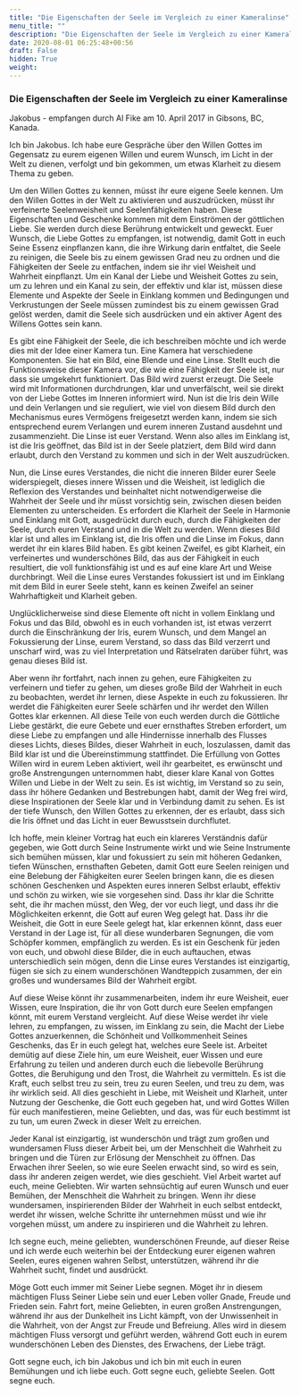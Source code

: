 ```yaml
---
title: "Die Eigenschaften der Seele im Vergleich zu einer Kameralinse"
menu_title: ""
description: "Die Eigenschaften der Seele im Vergleich zu einer Kameralinse"
date: 2020-08-01 06:25:48+00:56
draft: False
hidden: True
weight:
---
```

### Die Eigenschaften der Seele im Vergleich zu einer Kameralinse

Jakobus -	empfangen durch Al Fike am 10. April 2017 in Gibsons, BC, Kanada.

Ich bin Jakobus. Ich habe eure Gespräche über den Willen Gottes im Gegensatz zu eurem eigenen Willen und eurem Wunsch, im Licht in der Welt zu dienen, verfolgt und bin gekommen, um etwas Klarheit zu diesem Thema zu geben.

Um den Willen Gottes zu kennen, müsst ihr eure eigene Seele kennen. Um den Willen Gottes in der Welt zu aktivieren und auszudrücken, müsst ihr verfeinerte Seelenweisheit und Seelenfähigkeiten haben. Diese Eigenschaften und Geschenke kommen mit dem Einströmen der göttlichen Liebe. Sie werden durch diese Berührung entwickelt und geweckt. Euer Wunsch, die Liebe Gottes zu empfangen, ist notwendig, damit Gott in euch Seine Essenz einpflanzen kann, die ihre Wirkung darin entfaltet, die Seele zu reinigen, die Seele bis zu einem gewissen Grad neu zu ordnen und die Fähigkeiten der Seele zu entfachen, indem sie ihr viel Weisheit und Wahrheit einpflanzt. Um ein Kanal der Liebe und Weisheit Gottes zu sein, um zu lehren und ein Kanal zu sein, der effektiv und klar ist, müssen diese Elemente und Aspekte der Seele in Einklang kommen und Bedingungen und Verkrustungen der Seele müssen zumindest bis zu einem gewissen Grad gelöst werden, damit die Seele sich ausdrücken und ein aktiver Agent des Willens Gottes sein kann.

Es gibt eine Fähigkeit der Seele, die ich beschreiben möchte und ich werde dies mit der Idee einer Kamera tun. Eine Kamera hat verschiedene Komponenten. Sie hat ein Bild, eine Blende und eine Linse. Stellt euch die Funktionsweise dieser Kamera vor, die wie eine Fähigkeit der Seele ist, nur dass sie umgekehrt funktioniert. Das Bild wird zuerst erzeugt. Die Seele wird mit Informationen durchdrungen, klar und unverfälscht, weil sie direkt von der Liebe Gottes im Inneren informiert wird. Nun ist die Iris dein Wille und dein Verlangen und sie reguliert, wie viel von diesem Bild durch den Mechanismus eures Vermögens freigesetzt werden kann, indem sie sich entsprechend eurem Verlangen und eurem inneren Zustand ausdehnt und zusammenzieht. Die Linse ist euer Verstand. Wenn also alles im Einklang ist, ist die Iris geöffnet, das Bild ist in der Seele platziert, dem Bild wird dann erlaubt, durch den Verstand zu kommen und sich in der Welt auszudrücken.

Nun, die Linse eures Verstandes, die nicht die inneren Bilder eurer Seele widerspiegelt, dieses innere Wissen und die Weisheit, ist lediglich die Reflexion des Verstandes und beinhaltet nicht notwendigerweise die Wahrheit der Seele und ihr müsst vorsichtig sein, zwischen diesen beiden Elementen zu unterscheiden. Es erfordert die Klarheit der Seele in Harmonie und Einklang mit Gott, ausgedrückt durch euch, durch die Fähigkeiten der Seele, durch euren Verstand und in die Welt zu werden. Wenn dieses Bild klar ist und alles im Einklang ist, die Iris offen und die Linse im Fokus, dann werdet ihr ein klares Bild haben. Es gibt keinen Zweifel, es gibt Klarheit, ein verfeinertes und wunderschönes Bild, das aus der Fähigkeit in euch resultiert, die voll funktionsfähig ist und es auf eine klare Art und Weise durchbringt. Weil die Linse eures Verstandes fokussiert ist und im Einklang mit dem Bild in eurer Seele steht, kann es keinen Zweifel an seiner Wahrhaftigkeit und Klarheit geben.

Unglücklicherweise sind diese Elemente oft nicht in vollem Einklang und Fokus und das Bild, obwohl es in euch vorhanden ist, ist etwas verzerrt durch die Einschränkung der Iris, eurem Wunsch, und dem Mangel an Fokussierung der Linse, eurem Verstand, so dass das Bild verzerrt und unscharf wird, was zu viel Interpretation und Rätselraten darüber führt, was genau dieses Bild ist.

Aber wenn ihr fortfahrt, nach innen zu gehen, eure Fähigkeiten zu verfeinern und tiefer zu gehen, um dieses große Bild der Wahrheit in euch zu beobachten, werdet ihr lernen, diese Aspekte in euch zu fokussieren. Ihr werdet die Fähigkeiten eurer Seele schärfen und ihr werdet den Willen Gottes klar erkennen. All diese Teile von euch werden durch die Göttliche Liebe gestärkt, die eure Gebete und euer ernsthaftes Streben erfordert, um diese Liebe zu empfangen und alle Hindernisse innerhalb des Flusses dieses Lichts, dieses Bildes, dieser Wahrheit in euch, loszulassen, damit das Bild klar ist und die Übereinstimmung stattfindet. Die Erfüllung von Gottes Willen wird in eurem Leben aktiviert, weil ihr gearbeitet, es erwünscht und große Anstrengungen unternommen habt, dieser klare Kanal von Gottes Willen und Liebe in der Welt zu sein. Es ist wichtig, im Verstand so zu sein, dass ihr höhere Gedanken und Bestrebungen habt, damit der Weg frei wird, diese Inspirationen der Seele klar und in Verbindung damit zu sehen. Es ist der tiefe Wunsch, den Willen Gottes zu erkennen, der es erlaubt, dass sich die Iris öffnet und das Licht in euer Bewusstsein durchflutet.

Ich hoffe, mein kleiner Vortrag hat euch ein klareres Verständnis dafür gegeben, wie Gott durch Seine Instrumente wirkt und wie Seine Instrumente sich bemühen müssen, klar und fokussiert zu sein mit höheren Gedanken, tiefen Wünschen, ernsthaften Gebeten, damit Gott eure Seelen reinigen und eine Belebung der Fähigkeiten eurer Seelen bringen kann, die es diesen schönen Geschenken und Aspekten eures inneren Selbst erlaubt, effektiv und schön zu wirken, wie sie vorgesehen sind. Dass ihr klar die Schritte seht, die ihr machen müsst, den Weg, der vor euch liegt, und dass ihr die Möglichkeiten erkennt, die Gott auf euren Weg gelegt hat. Dass ihr die Weisheit, die Gott in eure Seele gelegt hat, klar erkennen könnt, dass euer Verstand in der Lage ist, für all diese wunderbaren Segnungen, die vom Schöpfer kommen, empfänglich zu werden. Es ist ein Geschenk für jeden von euch, und obwohl diese Bilder, die in euch auftauchen, etwas unterschiedlich sein mögen, denn die Linse eures Verstandes ist einzigartig, fügen sie sich zu einem wunderschönen Wandteppich zusammen, der ein großes und wundersames Bild der Wahrheit ergibt.

Auf diese Weise könnt ihr zusammenarbeiten, indem ihr eure Weisheit, euer Wissen, eure Inspiration, die ihr von Gott durch eure Seelen empfangen könnt, mit eurem Verstand vergleicht. Auf diese Weise werdet ihr viele lehren, zu empfangen, zu wissen, im Einklang zu sein, die Macht der Liebe Gottes anzuerkennen, die Schönheit und Vollkommenheit Seines Geschenks, das Er in euch gelegt hat, welches eure Seele ist. Arbeitet demütig auf diese Ziele hin, um eure Weisheit, euer Wissen und eure Erfahrung zu teilen und anderen durch euch die liebevolle Berührung Gottes, die Beruhigung und den Trost, die Wahrheit zu vermitteln. Es ist die Kraft, euch selbst treu zu sein, treu zu euren Seelen, und treu zu dem, was ihr wirklich seid. All dies geschieht in Liebe, mit Weisheit und Klarheit, unter Nutzung der Geschenke, die Gott euch gegeben hat, und wird Gottes Willen für euch manifestieren, meine Geliebten, und das, was für euch bestimmt ist zu tun, um euren Zweck in dieser Welt zu erreichen.

Jeder Kanal ist einzigartig, ist wunderschön und trägt zum großen und wundersamen Fluss dieser Arbeit bei, um der Menschheit die Wahrheit zu bringen und die Türen zur Erlösung der Menschheit zu öffnen. Das Erwachen ihrer Seelen, so wie eure Seelen erwacht sind, so wird es sein, dass ihr anderen zeigen werdet, wie dies geschieht. Viel Arbeit wartet auf euch, meine Geliebten. Wir warten sehnsüchtig auf euren Wunsch und euer Bemühen, der Menschheit die Wahrheit zu bringen.  Wenn ihr diese wundersamen, inspirierenden Bilder der Wahrheit in euch selbst entdeckt, werdet ihr wissen, welche Schritte ihr unternehmen müsst und wie ihr vorgehen müsst, um andere zu inspirieren und die Wahrheit zu lehren.

Ich segne euch, meine geliebten, wunderschönen Freunde, auf dieser Reise und ich werde euch weiterhin bei der Entdeckung eurer eigenen wahren Seelen, eures eigenen wahren Selbst, unterstützen, während ihr die Wahrheit sucht, findet und ausdrückt.

Möge Gott euch immer mit Seiner Liebe segnen. Möget ihr in diesem mächtigen Fluss Seiner Liebe sein und euer Leben voller Gnade, Freude und Frieden sein. Fahrt fort, meine Geliebten, in euren großen Anstrengungen, während ihr aus der Dunkelheit ins Licht kämpft, von der Unwissenheit in die Wahrheit, von der Angst zur Freude und Befreiung. Alles wird in diesem mächtigen Fluss versorgt und geführt werden, während Gott euch in eurem wunderschönen Leben des Dienstes, des Erwachens, der Liebe trägt.

Gott segne euch, ich bin Jakobus und ich bin mit euch in euren Bemühungen und ich liebe euch. Gott segne euch, geliebte Seelen. Gott segne euch.

